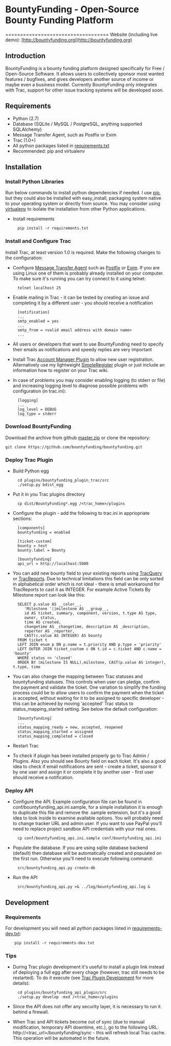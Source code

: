 # BountyFunding - Open-Source Bounty Funding Platform
===================================
Website (including live demo): [http://bountyfunding.org](http://bountyfunding.org)

Introduction
------------
BountyFunding is a bounty funding platform designed specifically for Free / Open-Source Software. It allows users to collectively sponsor most wanted features / bugfixes, and gives developers another source of income or maybe even a business model. Currently BountyFunding only integrates with Trac, support for other issue tracking systems will be developed soon.
 
Requirements
------------
* Python (2.7)
* Database (SQLite / MySQL / PostgreSQL, anything supported SQLAlchemy)
* Message Transfer Agent, such as Postfix or Exim
* Trac (1.0+)
* All python packages listed in [requirements.txt](requirements.txt)
* Recommended: pip and virtualenv

Installation
------------

### Install Python Libraries
Run below commands to install python dependencies if needed. I use [pip](http://www.pip-installer.org), but they could also be installed with easy_install, packaging system native to your operating system or directly from source. You may consider using [virtualenv](http://www.virtualenv.org) to isolate the installation from other Python applications.

* Install requirements

		pip install -r requirements.txt

### Install and Configure Trac
Install Trac, at least version 1.0 is required. Make the following changes to the configuration:

* Configure [Message Transfer Agent](https://en.wikipedia.org/wiki/Mail_transfer_agent) such as [Postfix](http://www.postfix.org/) or [Exim](http://www.exim.org/). If you are using Linux one of them is probably already installed on your computer. To make sure it's running you can try connect to it using telnet:

		telnet localhost 25

* Enable mailing in Trac - it can be tested by creating an issue and completing it by a different user - you should receive a notification  		

		[notification]
		...
		smtp_enabled = yes
		...
		smtp_from = <valid email address with domain name>
		...

* All users or developers that want to use BountyFunding need to specify their emails as notifications and speedy replies are very important
* Install Trac [Account Manager Plugin](http://trac-hacks.org/wiki/AccountManagerPlugin) to allow new user registration. Alternatively use my lightweight [SimpleRegister](https://github.com/loomchild/simpleregister) plugin or just include an information how to register on your Trac wiki.
* In case of problems you may consider enabling logging (to stderr or file) and increasing logging level to diagnose possible problems with configuration (in trac.ini):

		[logging]
		...
		log_level = DEBUG
		log_type = stderr

### Download BountyFunding
Download the archive from github [master.zip](https://github.com/bountyfunding/bountyfunding/archive/master.zip) or clone the repository:
	
	git clone https://github.com/bountyfunding/bountyfunding.git

### Deploy Trac Plugin
* Build Python egg
	
		cd plugins/bountyfunding_plugin_trac/src
		./setup.py bdist_egg

* Put it in you Trac plugins directory

		cp dist/BountyFunding*.egg /<trac_home>/plugins

* Configure the plugin - add the following to trac.ini in appriopriate sections:
  
  		[components]
		bountyfunding = enabled

		[ticket-custom]
		bounty = text
		bounty.label = Bounty
		
		[bountyfunding]
		api_url = http://localhost:5000

* You can add new bounty field to your existing reports using [TracQuery](http://trac.edgewall.org/wiki/TracQuery) or [TracReports](http://trac.edgewall.org/wiki/TracReports). Due to technical limitations this field can be only sorted in alphabetical order which is not ideal - there is small workaround for TracReports to cast it as INTEGER. For example Active Tickets By Milestone report can look like this:
		
		SELECT p.value AS __color__,
		   'Milestone '||milestone AS __group__,
		   id AS ticket, summary, component, version, t.type AS type,
		   owner, status,
		   time AS created,
		   changetime AS _changetime, description AS _description,
		   reporter AS _reporter,
		   CAST(c.value AS INTEGER) AS bounty
		FROM ticket t
		LEFT JOIN enum p ON p.name = t.priority AND p.type = 'priority'
		LEFT OUTER JOIN ticket_custom c ON t.id = c.ticket AND c.name = 'bounty'
		WHERE status <> 'closed'
		ORDER BY (milestone IS NULL),milestone, CAST(p.value AS integer), t.type, time

* You can also change the mapping between Trac statuses and bountyfunding statuses. This controls when user can pledge, confirm the payment and validate the ticket. One variation to simplify the funding process could be to allow users to confirm the payment when the ticket is accepted, without waiting for it to be assigned to specific developer - this can be achieved by moving 'accepted' Trac status to status_mapping_started setting. See below the default configuration:

		[bountyfunding]
		...
		status_mapping_ready = new, accepted, reopened
		status_mapping_started = assigned
		status_mapping_completed = closed

* Restart Trac
* To check if plugin has been installed properly go to Trac Admin / Plugins. Also you should see Bounty field on each ticket. It's also a good idea to check if email notifications are sent - create a ticket, sponsor it by one user and assign it or complete it by another user - first user should receive a notification. 

### Deploy API
* Configure the API. Example configuration file can be found in conf/bountyfunding_api.ini.sample, for a simple installation it is enough to duplicate this file and remove the .sample extension, but it's a good idea to look inside to examine available options. You will probably need to change tracker URL and admin user. If you want to use PayPal you'll need to replace project sandbox API credentials with your real ones. 

		cp conf/bountyfunding_api.ini.sample conf/bountyfunding_api.ini

* Populate the database. If you are using sqlite database backend (default) then database will be automatically created and populated on the first run. Otherwise you'll need to execute following command:

		src/bountyfunding_api.py create-db

* Run the API

		src/bountyfunding_api.py >& ../log/bountyfunding_api.log &

Development
-----------

### Requirements
For development you will need all python packages listed in [requirements-dev.txt](requirements-dev.txt):
	
		pip install -r requirements-dev.txt

### Tips
* During Trac plugin development it's useful to install a plugin link instead of deploying a full egg after every chage (however, trac still needs to be restarted). To do it execute (see [Trac Plugin Development](http://trac.edgewall.org/wiki/TracDev/PluginDevelopment) for more details):

		cd plugins/bountyfunding_api_plugin/src
		./setup.py develop -mxd /<trac_home>/plugins
* Since the API does not offer any security layer, it is necessary to run it behind a firewall.
* When Trac and API tickets become out of sync (due to manual modification, temporary API downtime, etc.), go to the following URL: http://\<trac_url\>/bountyfunding/sync - this will refresh local Trac cache. This operation will be automated in the future.
